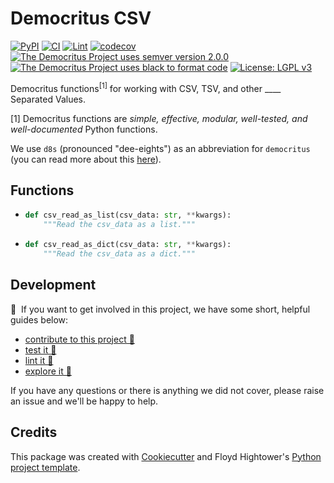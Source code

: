 # Democritus CSV

[![PyPI](https://img.shields.io/pypi/v/d8s-csv.svg)](https://pypi.python.org/pypi/d8s-csv)
[![CI](https://github.com/democritus-project/d8s-csv/workflows/CI/badge.svg)](https://github.com/democritus-project/d8s-csv/actions)
[![Lint](https://github.com/democritus-project/d8s-csv/workflows/Lint/badge.svg)](https://github.com/democritus-project/d8s-csv/actions)
[![codecov](https://codecov.io/gh/democritus-project/d8s-csv/branch/main/graph/badge.svg?token=V0WOIXRGMM)](https://codecov.io/gh/democritus-project/d8s-csv)
[![The Democritus Project uses semver version 2.0.0](https://img.shields.io/badge/-semver%20v2.0.0-22bfda)](https://semver.org/spec/v2.0.0.html)
[![The Democritus Project uses black to format code](https://img.shields.io/badge/code%20style-black-000000.svg)](https://github.com/psf/black)
[![License: LGPL v3](https://img.shields.io/badge/License-LGPL%20v3-blue.svg)](https://choosealicense.com/licenses/lgpl-3.0/)

Democritus functions<sup>[1]</sup> for working with CSV, TSV, and other ____ Separated Values.

[1] Democritus functions are <i>simple, effective, modular, well-tested, and well-documented</i> Python functions.

We use `d8s` (pronounced "dee-eights") as an abbreviation for `democritus` (you can read more about this [here](https://github.com/democritus-project/roadmap#what-is-d8s)).

## Functions

  - ```python
    def csv_read_as_list(csv_data: str, **kwargs):
        """Read the csv_data as a list."""
    ```
  - ```python
    def csv_read_as_dict(csv_data: str, **kwargs):
        """Read the csv_data as a dict."""
    ```

## Development

👋 &nbsp;If you want to get involved in this project, we have some short, helpful guides below:

- [contribute to this project 🥇][contributing]
- [test it 🧪][local-dev]
- [lint it 🧹][local-dev]
- [explore it 🔭][local-dev]

If you have any questions or there is anything we did not cover, please raise an issue and we'll be happy to help.

## Credits

This package was created with [Cookiecutter](https://github.com/audreyr/cookiecutter) and Floyd Hightower's [Python project template](https://github.com/fhightower-templates/python-project-template).

[contributing]: https://github.com/democritus-project/.github/blob/main/CONTRIBUTING.md#contributing-a-pr-
[local-dev]: https://github.com/democritus-project/.github/blob/main/CONTRIBUTING.md#local-development-
